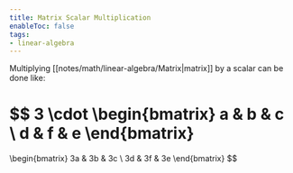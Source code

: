 ```yaml
---
title: Matrix Scalar Multiplication
enableToc: false
tags: 
- linear-algebra
---
```

Multiplying [[notes/math/linear-algebra/Matrix|matrix]] by a scalar can be done like:

$$
3 \cdot
\begin{bmatrix}
a & b & c \\ 
d & f & e
\end{bmatrix}
=
\begin{bmatrix}
3a & 3b & 3c \\ 
3d & 3f & 3e
\end{bmatrix}
$$

